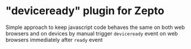 # "deviceready" plugin for Zepto

Simple approach to keep javascript code behaves the same on both web browsers and on devices by manual trigger `deviceready` event on web browsers immediately after `ready` event